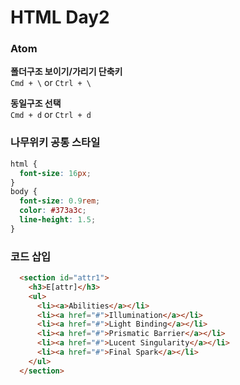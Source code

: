 # HTML Day2

### Atom

**폴더구조 보이기/가리기 단축키**  
`Cmd + \` or `Ctrl + \`

**동일구조 선택**  
`Cmd + d` or `Ctrl + d`

### 나무위키 공통 스타일

```css
html {
  font-size: 16px;
}
body {
  font-size: 0.9rem;
  color: #373a3c;
  line-height: 1.5;
}
```

### 코드 삽입

```html
  <section id="attr1">
    <h3>E[attr]</h3>
    <ul>
      <li><a>Abilities</a></li>
      <li><a href="#">Illumination</a></li>
      <li><a href="#">Light Binding</a></li>
      <li><a href="#">Prismatic Barrier</a></li>
      <li><a href="#">Lucent Singularity</a></li>
      <li><a href="#">Final Spark</a></li>
    </ul>
  </section>
```